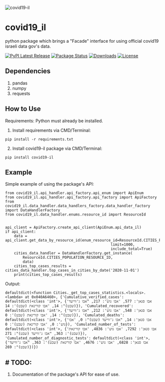 ![covid19-il](https://raw.githubusercontent.com/natylaza89/covid19_il/main/pic/covid19_il_banner.png)

# covid19_il
python package which brings a "Facade" interface for using official covid19 israeli data gov's data.

[![PyPI Latest Release](https://img.shields.io/pypi/v/pandas.svg)](https://pypi.org/project/covid19-il/)
[![Package Status](https://img.shields.io/pypi/status/pandas.svg)](https://pypi.org/project/covid19-il/)
[![Downloads](https://anaconda.org/conda-forge/pandas/badges/downloads.svg)](https://pepy.tech/project/covoid19-il)
[![License](https://img.shields.io/pypi/l/pandas.svg)](https://github.com/natylaza89/covid19_il/blob/main/LICENSE)



## Dependencies
1. pandas
2. numpy
3. requests

## How to Use
Requirements: Python must already be installed.
1. Install requirements via CMD/Terminal:
```
pip install -r requirements.txt
```
2. Install covid19-il package via CMD/Terminal:
```
pip install covid19-il
```

## Example
Simple example of using the package's API:
```
from covid19_il.api_handler.api_factory.api_enum import ApiEnum
from covid19_il.api_handler.api_factory.api_factory import ApiFactory
from covid19_il.data_handler.data_handlers_factory.data_handler_factory import DataHandlerFactory
from covid19_il.data_handler.enums.resource_id import ResourceId


api_client = ApiFactory.create_api_client(ApiEnum.api_data_il)
if api_client:
    data = api_client.get_data_by_resource_id(enum_resource_id=ResourceId.CITIES_POPULATION_RESOURCE_ID,
                                                limit=1000,
                                                include_total=True)
    cities_data_handler = DataHandlerFactory.get_instance(
        ResourceId.CITIES_POPULATION_RESOURCE_ID,
        data)
    cities_top_cases_results = cities_data_handler.top_cases_in_cities_by_date('2020-11-01')
    print(cities_top_cases_results)
```

Output:
```
defaultdict(<function Cities._get_top_cases_statistics.<locals>.<lambda> at 0x040A6460>, {'Cumulative_verified_cases': defaultdict(<class 'int'>, {'אבו סנאן': 577, 'אבו גוש': 217, "אבו ג'ווייעד (שבט)": 14, 'אבו קורינאת (שבט)': 14}), 'Cumulated_recovered': defaultdict(<class 'int'>, {'אבו סנאן': 548, 'אבו גוש': 212, "אבו ג'ווייעד (שבט)": 14, 'אבו קורינאת (שבט)': 0}), 'Cumulated_deaths': defaultdict(<class 'int'>, {'אבו סנאן': 14, "אבו ג'ווייעד (שבט)": 0, 'אבו גוש': 0, 'אבו קורינאת (שבט)': 0}), 'Cumulated_number_of_tests': defaultdict(<class 'int'>, {'אבו סנאן': 7292, 'אבו גוש': 4836, 'אבו קורינאת (שבט)': 363, "אבו ג'ווייעד (שבט)": 271}), 'Cumulated_number_of_diagnostic_tests': defaultdict(<class 'int'>, {'אבו סנאן': 6828, 'אבו גוש': 4676, 'אבו קורינאת (שבט)': 363, "אבו ג'ווייעד (שבט)": 269})})

```
## # TODO:
1. Documentation of the package's API for ease of use.